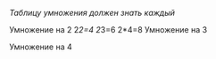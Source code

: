*Таблицу умножения должен знать каждый*

Умножение на 2
2*2=4
2*3=6
2*4=8
Умножение на 3

Умножение на 4

